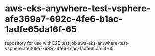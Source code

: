 # aws-eks-anywhere-test-vsphere-afe369a7-692c-4fe6-b1ac-1adfe65da16f-65
repository for use with E2E test job aws-eks-anywhere-test-vsphere:afe369a7-692c-4fe6-b1ac-1adfe65da16f-65

